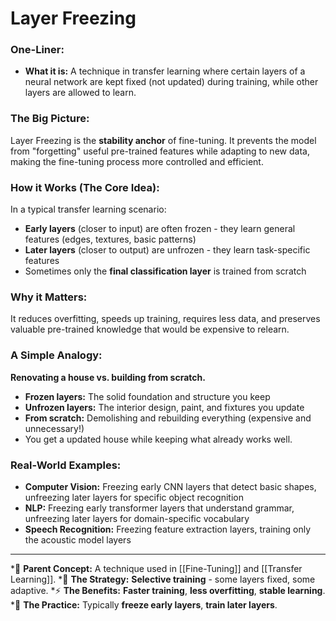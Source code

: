 # Layer Freezing

### One-Liner:
*   **What it is:** A technique in transfer learning where certain layers of a neural network are kept fixed (not updated) during training, while other layers are allowed to learn.

### The Big Picture:
Layer Freezing is the **stability anchor** of fine-tuning. It prevents the model from "forgetting" useful pre-trained features while adapting to new data, making the fine-tuning process more controlled and efficient.

### How it Works (The Core Idea):
In a typical transfer learning scenario:
- **Early layers** (closer to input) are often frozen - they learn general features (edges, textures, basic patterns)
- **Later layers** (closer to output) are unfrozen - they learn task-specific features
- Sometimes only the **final classification layer** is trained from scratch

### Why it Matters:
It reduces overfitting, speeds up training, requires less data, and preserves valuable pre-trained knowledge that would be expensive to relearn.

### A Simple Analogy:
**Renovating a house vs. building from scratch.**
*   **Frozen layers:** The solid foundation and structure you keep
*   **Unfrozen layers:** The interior design, paint, and fixtures you update
*   **From scratch:** Demolishing and rebuilding everything (expensive and unnecessary!)
*   You get a updated house while keeping what already works well.

### Real-World Examples:
*   **Computer Vision:** Freezing early CNN layers that detect basic shapes, unfreezing later layers for specific object recognition
*   **NLP:** Freezing early transformer layers that understand grammar, unfreezing later layers for domain-specific vocabulary
*   **Speech Recognition:** Freezing feature extraction layers, training only the acoustic model layers

---
*🌳 **Parent Concept:** A technique used in [[Fine-Tuning]] and [[Transfer Learning]].
*🧊 **The Strategy:** **Selective training** - some layers fixed, some adaptive.
*⚡ **The Benefits:** **Faster training**, **less overfitting**, **stable learning**.
*🎯 **The Practice:** Typically **freeze early layers**, **train later layers**.
